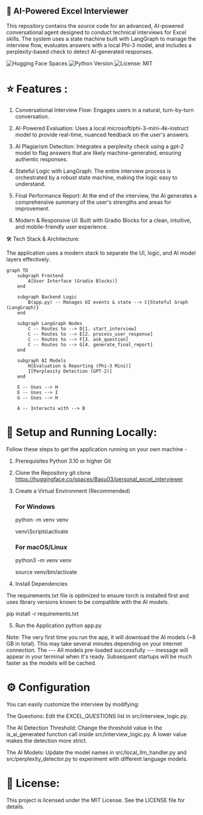 <!-- ---
title: Personal Excel Interviewer
emoji: 🐨
colorFrom: green
colorTo: red
sdk: gradio
sdk_version: 5.39.0
app_file: app.py
pinned: false
---

Check out the configuration reference at https://huggingface.co/docs/hub/spaces-config-reference -->

## 🤖 AI-Powered Excel Interviewer

This repository contains the source code for an advanced, AI-powered conversational agent designed to conduct technical interviews for Excel skills. The system uses a state machine built with LangGraph to manage the interview flow, evaluates answers with a local Phi-3 model, and includes a perplexity-based check to detect AI-generated responses.

![Hugging Face Spaces](https://img.shields.io/badge/%F0%9F%A4%97%20Hugging%20Face-Live%20Demo-yellow)
![Python Version](https://img.shields.io/badge/python-3.10+-blue.svg)
![License: MIT](https://img.shields.io/badge/License-MIT-green.svg)


# ⭐ Features :
1. Conversational Interview Flow: Engages users in a natural, turn-by-turn conversation.

2. AI-Powered Evaluation: Uses a local microsoft/phi-3-mini-4k-instruct model to provide real-time, nuanced feedback on the user's answers.

3. AI Plagiarism Detection: Integrates a perplexity check using a gpt-2 model to flag answers that are likely machine-generated, ensuring authentic responses.

4. Stateful Logic with LangGraph: The entire interview process is orchestrated by a robust state machine, making the logic easy to understand.

5. Final Performance Report: At the end of the interview, the AI generates a comprehensive summary of the user's strengths and areas for improvement.

6. Modern & Responsive UI: Built with Gradio Blocks for a clean, intuitive, and mobile-friendly user experience.

🛠️ Tech Stack & Architecture:

The application uses a modern stack to separate the UI, logic, and AI model layers effectively.


    graph TD
        subgraph Frontend
            A[User Interface (Gradio Blocks)]
        end
        
        subgraph Backend Logic
            B(app.py) -- Manages UI events & state --> C{Stateful Graph (LangGraph)}
        end
    
        subgraph LangGraph Nodes
            C -- Routes to --> D[1. start_interview]
            C -- Routes to --> E[2. process_user_response]
            C -- Routes to --> F[3. ask_question]
            C -- Routes to --> G[4. generate_final_report]
        end
        
        subgraph AI Models
            H[Evaluation & Reporting (Phi-3 Mini)]
            I[Perplexity Detection (GPT-2)]
        end
        
        E -- Uses --> H
        E -- Uses --> I
        G -- Uses --> H
    
        A -- Interacts with --> B


    
# 🚀 Setup and Running Locally:

Follow these steps to get the application running on your own machine -

1. Prerequisites
Python 3.10 or higher
Git
2. Clone the Repository
git clone https://huggingface.co/spaces/Basu03/personal_excel_interviewer
3. Create a Virtual Environment (Recommended)
    ### For Windows
    python -m venv venv
    
    venv\Scripts\activate
    
    ### For macOS/Linux
    python3 -m venv venv

    source venv/bin/activate

4. Install Dependencies
   
The requirements.txt file is optimized to ensure torch is installed first and uses library versions known to be compatible with the AI models.

pip install -r requirements.txt

5. Run the Application
python app.py

Note: The very first time you run the app, it will download the AI models (~8 GB in total). This may take several minutes depending on your internet connection. The --- All models pre-loaded successfully --- message will appear in your terminal when it's ready. Subsequent startups will be much faster as the models will be cached.

# ⚙️ Configuration

You can easily customize the interview by modifying:

The Questions: Edit the EXCEL_QUESTIONS list in src/interview_logic.py.

The AI Detection Threshold: Change the threshold value in the is_ai_generated function call inside src/interview_logic.py. A lower value makes the detection more strict.

The AI Models: Update the model names in src/local_llm_handler.py and src/perplexity_detector.py to experiment with different language models.

# 📄 License:

This project is licensed under the MIT License. See the LICENSE file for details.
